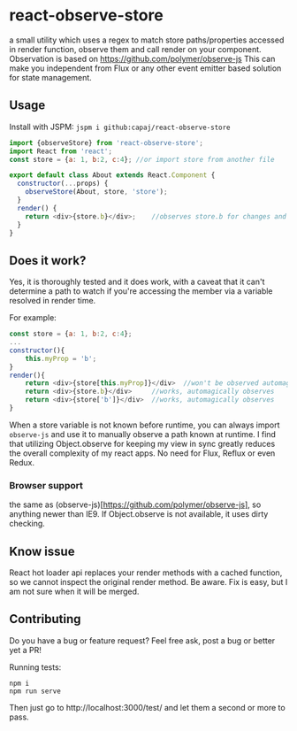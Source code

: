 # react-observe-store
a small utility which uses a regex to match store paths/properties accessed in render function, observe them and call render on your component. Observation is based on https://github.com/polymer/observe-js
This can make you independent from Flux or any other event emitter based solution for state management.

## Usage
Install with JSPM: `jspm i github:capaj/react-observe-store`

```javascript
import {observeStore} from 'react-observe-store';
import React from 'react';
const store = {a: 1, b:2, c:4};	//or import store from another file

export default class About extends React.Component {
  constructor(...props) {
    observeStore(About, store, 'store');
  }
  render() {
    return <div>{store.b}</div>;	//observes store.b for changes and automatically rerenders when it's value changes
  }
}

```
## Does it work?

Yes, it is thoroughly tested and it does work, with a caveat that it can't determine a path to watch if you're accessing the member via a variable resolved in render time.

For example:
```javascript
const store = {a: 1, b:2, c:4};
...
constructor(){
	this.myProp = 'b';
}
render(){
	return <div>{store[this.myProp]}</div>	//won't be observed automagically :-(
	return <div>{store.b}</div>		//works, automagically observes
	return <div>{store['b']}</div>	//works, automagically observes
}
```
When a store variable is not known before runtime, you can always import `observe-js` and use it to manually observe a path known at runtime.
I find that utilizing Object.observe for keeping my view in sync greatly reduces the overall complexity of my react apps. No need for Flux, Reflux or even Redux.

### Browser support
the same as (observe-js)[https://github.com/polymer/observe-js], so anything newer than IE9. If Object.observe is not available, it uses dirty checking.

## Know issue

React hot loader api replaces your render methods with a cached function, so we cannot inspect the original render method. Be aware. Fix is easy, but I am not sure when it will be merged.

## Contributing
Do you have a bug or feature request? Feel free ask, post a bug or better yet a PR!

Running tests:
```
npm i
npm run serve
```
Then just go to http://localhost:3000/test/ and let them a second or more to pass.
